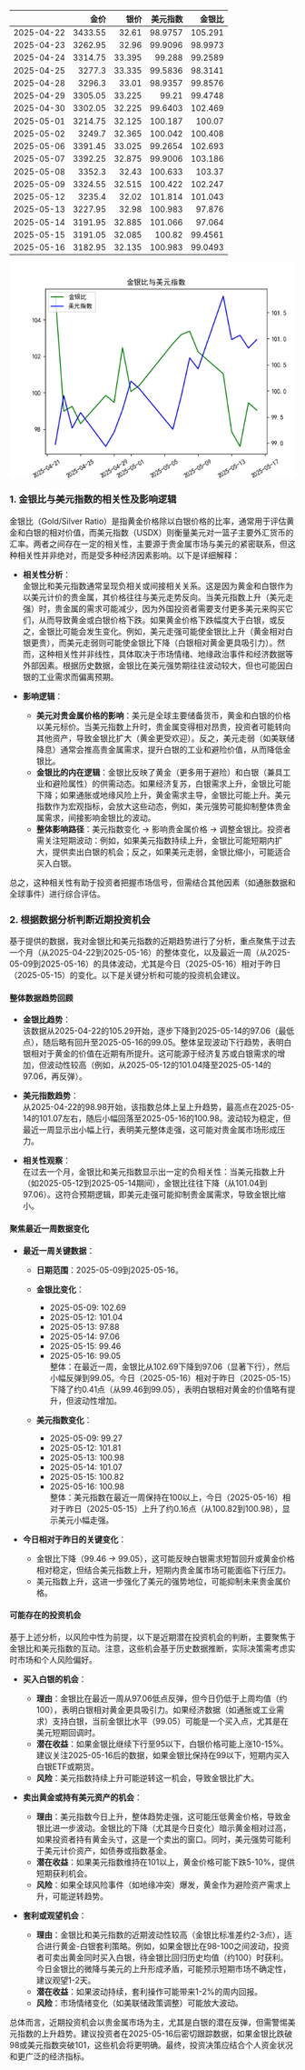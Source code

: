 |            |    金价 |   银价 |   美元指数 |   金银比 |
|:-----------|--------:|-------:|-----------:|---------:|
| 2025-04-22 | 3433.55 | 32.61  |    98.9757 | 105.291  |
| 2025-04-23 | 3262.95 | 32.96  |    99.9096 |  98.9973 |
| 2025-04-24 | 3314.75 | 33.395 |    99.288  |  99.2589 |
| 2025-04-25 | 3277.3  | 33.335 |    99.5836 |  98.3141 |
| 2025-04-28 | 3296.3  | 33.01  |    98.9357 |  99.8576 |
| 2025-04-29 | 3305.05 | 33.225 |    99.21   |  99.4748 |
| 2025-04-30 | 3302.05 | 32.225 |    99.6403 | 102.469  |
| 2025-05-01 | 3214.75 | 32.125 |   100.187  | 100.07   |
| 2025-05-02 | 3249.7  | 32.365 |   100.042  | 100.408  |
| 2025-05-06 | 3391.45 | 33.025 |    99.2654 | 102.693  |
| 2025-05-07 | 3392.25 | 32.875 |    99.9006 | 103.186  |
| 2025-05-08 | 3352.3  | 32.43  |   100.633  | 103.37   |
| 2025-05-09 | 3324.55 | 32.515 |   100.422  | 102.247  |
| 2025-05-12 | 3235.4  | 32.02  |   101.814  | 101.043  |
| 2025-05-13 | 3227.95 | 32.98  |   100.983  |  97.876  |
| 2025-05-14 | 3191.95 | 32.885 |   101.066  |  97.064  |
| 2025-05-15 | 3191.05 | 32.085 |   100.82   |  99.4561 |
| 2025-05-16 | 3182.95 | 32.135 |   100.983  |  99.0493 |

![图](gold_silver_usdx.png)

### 1. 金银比与美元指数的相关性及影响逻辑

金银比（Gold/Silver Ratio）是指黄金价格除以白银价格的比率，通常用于评估黄金和白银的相对价值，而美元指数（USDX）则衡量美元对一篮子主要外汇货币的汇率。两者之间存在一定的相关性，主要源于贵金属市场与美元的紧密联系，但这种相关性并非绝对，而是受多种经济因素影响。以下是详细解释：

- **相关性分析**：  
  金银比和美元指数通常呈现负相关或间接相关关系。这是因为黄金和白银作为以美元计价的贵金属，其价格往往与美元走势反向。当美元指数上升（美元走强）时，贵金属的需求可能减少，因为外国投资者需要支付更多美元来购买它们，从而导致黄金或白银价格下跌。如果黄金价格下跌幅度大于白银，或反之，金银比可能会发生变化。例如，美元走强可能使金银比上升（黄金相对白银更贵），而美元走弱则可能使金银比下降（白银相对黄金更具吸引力）。然而，这种相关性并非线性，具体取决于市场情绪、地缘政治事件和经济数据等外部因素。根据历史数据，金银比在美元强势期往往波动较大，但也可能因白银的工业需求而偏离预期。

- **影响逻辑**：  
  - **美元对贵金属价格的影响**：美元是全球主要储备货币，黄金和白银的价格以美元标价。当美元指数上升时，贵金属变得相对昂贵，投资者可能转向其他资产，导致金银比扩大（黄金更受欢迎）。反之，美元走弱（如美联储降息）通常会推高贵金属需求，提升白银的工业和避险价值，从而降低金银比。  
  - **金银比的内在逻辑**：金银比反映了黄金（更多用于避险）和白银（兼具工业和避险属性）的供需动态。如果经济复苏，白银需求上升，金银比可能下降；如果通胀或地缘风险上升，黄金需求主导，金银比可能上升。美元指数作为宏观指标，会放大这些动态，例如，美元强势可能抑制整体贵金属需求，间接影响金银比的波动。  
  - **整体影响路径**：美元指数变化 → 影响贵金属价格 → 调整金银比。投资者需关注短期波动：例如，如果美元指数持续上升，金银比可能短期内扩大，提供卖出白银的机会；反之，如果美元走弱，金银比缩小，可能适合买入白银。

总之，这种相关性有助于投资者把握市场信号，但需结合其他因素（如通胀数据和全球事件）进行综合评估。

### 2. 根据数据分析判断近期投资机会

基于提供的数据，我对金银比和美元指数的近期趋势进行了分析，重点聚焦于过去一个月（从2025-04-22到2025-05-16）的整体变化，以及最近一周（从2025-05-09到2025-05-16）的具体波动，尤其是今日（2025-05-16）相对于昨日（2025-05-15）的变化。以下是关键分析和可能的投资机会建议。

#### 整体数据趋势回顾
- **金银比趋势**：  
  该数据从2025-04-22的105.29开始，逐步下降到2025-05-14的97.06（最低点），随后略有回升至2025-05-16的99.05。整体呈现波动下行趋势，表明白银相对于黄金的价值在近期有所提升。这可能源于经济复苏或白银需求的增加，但波动性较高（例如，从2025-05-12的101.04降至2025-05-14的97.06，再反弹）。

- **美元指数趋势**：  
  从2025-04-22的98.98开始，该指数总体上呈上升趋势，最高点在2025-05-14的101.07左右，随后小幅回落至2025-05-16的100.98。波动较为稳定，但最近一周显示出小幅上行，表明美元整体走强，这可能对贵金属市场形成压力。

- **相关性观察**：  
  在过去一个月，金银比和美元指数显示出一定的负相关性：当美元指数上升（如2025-05-12到2025-05-14期间），金银比往往下降（从101.04到97.06）。这符合预期逻辑，即美元走强可能抑制贵金属需求，导致金银比缩小。

#### 聚焦最近一周数据变化
- **最近一周关键数据**：  
  - **日期范围**：2025-05-09到2025-05-16。  
  - **金银比变化**：  
    - 2025-05-09: 102.69  
    - 2025-05-12: 101.04  
    - 2025-05-13: 97.88  
    - 2025-05-14: 97.06  
    - 2025-05-15: 99.46  
    - 2025-05-16: 99.05  
    整体：在最近一周，金银比从102.69下降到97.06（显著下行），然后小幅反弹到99.05。今日（2025-05-16）相对于昨日（2025-05-15）下降了约0.41点（从99.46到99.05），表明白银相对黄金的价值略有提升，但波动性增加。  

  - **美元指数变化**：  
    - 2025-05-09: 99.27  
    - 2025-05-12: 101.81  
    - 2025-05-13: 100.98  
    - 2025-05-14: 101.07  
    - 2025-05-15: 100.82  
    - 2025-05-16: 100.98  
    整体：美元指数在最近一周保持在100以上，今日（2025-05-16）相对于昨日（2025-05-15）上升了约0.16点（从100.82到100.98），显示美元小幅走强。

- **今日相对于昨日的关键变化**：  
  - 金银比下降（99.46 → 99.05），这可能反映白银需求短暂回升或黄金价格相对稳定，但结合美元指数上升，短期内贵金属市场可能面临下行压力。  
  - 美元指数上升，这进一步强化了美元的强势地位，可能抑制未来贵金属价格。

#### 可能存在的投资机会
基于上述分析，以风险中性为前提，以下是近期潜在投资机会的判断，主要聚焦于金银比和美元指数的互动。注意，这些机会基于历史数据推断，实际决策需考虑实时市场和个人风险偏好。

- **买入白银的机会**：  
  - **理由**：金银比在最近一周从97.06低点反弹，但今日仍低于上周均值（约100），表明白银相对黄金更具吸引力。如果经济数据（如通胀或工业需求）支持白银，当前金银比水平（99.05）可能是一个买入点，尤其是在美元短期回调时。  
  - **潜在收益**：如果金银比继续下行至95以下，白银价格可能上涨10-15%。建议关注2025-05-16后的数据，如果金银比保持在99以下，短期内买入白银ETF或期货。  
  - **风险**：美元指数持续上升可能逆转这一机会，导致金银比扩大。

- **卖出黄金或持有美元资产的机会**：  
  - **理由**：美元指数今日上升，整体趋势走强，这可能压低黄金价格，导致金银比进一步波动。金银比的下降（尤其是今日变化）暗示黄金相对过高，如果投资者持有黄金头寸，这是一个卖出的窗口。同时，美元强势可能利于美元计价资产，如债券或指数基金。  
  - **潜在收益**：如果美元指数维持在101以上，黄金价格可能下跌5-10%，提供短期获利机会。  
  - **风险**：如果全球风险事件（如地缘冲突）爆发，黄金作为避险资产需求上升，可能逆转趋势。

- **套利或观望机会**：  
  - **理由**：金银比和美元指数的近期波动性较高（金银比标准差约2-3点），适合进行黄金-白银套利策略。例如，如果金银比在98-100之间波动，投资者可卖出黄金同时买入白银，待金银比回归历史均值（约100）时获利。今日金银比的微降与美元的上升形成矛盾，可能预示短期市场不确定性，建议观望1-2天。  
  - **潜在收益**：如果波动持续，套利操作可能带来1-2%的周内回报。  
  - **风险**：市场情绪变化（如美联储政策调整）可能放大波动。

总体而言，近期投资机会以贵金属市场为主，尤其是白银的潜在反弹，但需警惕美元指数的上升趋势。建议投资者在2025-05-16后密切跟踪数据，如果金银比跌破98或美元指数突破101，这些机会将更明确。最终，投资决策应结合个人资金状况和更广泛的经济指标。
